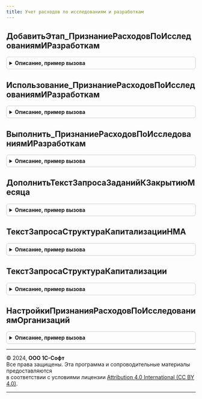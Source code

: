 ```yaml
---
title: Учет расходов по исследованиям и разработкам
---
```



## ДобавитьЭтап_ПризнаниеРасходовПоИсследованиямИРазработкам
<details style="margin: 1em 0; padding: 0.5em; border: 1px solid #ccc; border-radius: 6px;">

<summary style="font-weight: bold; cursor: pointer;">Описание, пример вызова</summary>

```bsl

// Добавляет этап в таблицу этапов закрытия месяца.
// Элементы данной таблицы являются элементами второго уровня в дереве этапов в форме закрытия месяца.
//
// Параметры:
// 	ТаблицаЭтапов - см. Обработки.ОперацииЗакрытияМесяца.ИнициализироватьТаблицуОписанияЭтапов
// 	ТекущийРодитель - Строка - идентификатор группы.
Процедура ДобавитьЭтап_ПризнаниеРасходовПоИсследованиямИРазработкам(ТаблицаЭтапов,ТекущийРодитель) Экспорт
```

Пример вызова
```bsl
УчетРасходовПоИсследованиямИРазработкам.ДобавитьЭтап_ПризнаниеРасходовПоИсследованиямИРазработкам(ТаблицаЭтапов, ТекущийРодитель) 
```
</details>

## Использование_ПризнаниеРасходовПоИсследованиямИРазработкам
<details style="margin: 1em 0; padding: 0.5em; border: 1px solid #ccc; border-radius: 6px;">

<summary style="font-weight: bold; cursor: pointer;">Описание, пример вызова</summary>

```bsl

// Проверка необходимости использования этапа закрытия месяца.
//
// Параметры:
//  ПараметрыОбработчика - Структура - параметры обработчика события этапа.
Процедура Использование_ПризнаниеРасходовПоИсследованиямИРазработкам(ПараметрыОбработчика) Экспорт
```

Пример вызова
```bsl
УчетРасходовПоИсследованиямИРазработкам.Использование_ПризнаниеРасходовПоИсследованиямИРазработкам(ПараметрыОбработчика) 
```
</details>

## Выполнить_ПризнаниеРасходовПоИсследованиямИРазработкам
<details style="margin: 1em 0; padding: 0.5em; border: 1px solid #ccc; border-radius: 6px;">

<summary style="font-weight: bold; cursor: pointer;">Описание, пример вызова</summary>

```bsl

// Выполнение этапа закрытия месяца.
//
// Параметры:
//  ПараметрыОбработчика - Структура - параметры обработчика события этапа.
//
Процедура Выполнить_ПризнаниеРасходовПоИсследованиямИРазработкам(ПараметрыОбработчика) Экспорт
```

Пример вызова
```bsl
УчетРасходовПоИсследованиямИРазработкам.Выполнить_ПризнаниеРасходовПоИсследованиямИРазработкам(ПараметрыОбработчика) 
```
</details>

## ДополнитьТекстЗапросаЗаданийКЗакрытиюМесяца
<details style="margin: 1em 0; padding: 0.5em; border: 1px solid #ccc; border-radius: 6px;">

<summary style="font-weight: bold; cursor: pointer;">Описание, пример вызова</summary>

```bsl

// Дополняет текст запроса механизма формирования заданий закрытия месяца.
//
// Параметры:
// 	Запрос - Запрос - используется для установки параметров запроса.
// 	ТекстЗапроса - Строка - строка с текстом запроса.
// 	ТекстЗапросаВременныхТаблиц - Строка - строка с текстом запроса временных таблиц.
// 	ИменаВременныхТаблиц - Строка - массив имен создаваемых временных таблиц для последующего уничтожения.
Процедура ДополнитьТекстЗапросаЗаданийКЗакрытиюМесяца(Запрос, ТекстЗапроса, ТекстЗапросаВременныхТаблиц, ИменаВременныхТаблиц) Экспорт
```

Пример вызова
```bsl
УчетРасходовПоИсследованиямИРазработкам.ДополнитьТекстЗапросаЗаданийКЗакрытиюМесяца(Запрос, ТекстЗапроса, ТекстЗапросаВременныхТаблиц, ИменаВременныхТаблиц) 
```
</details>

## ТекстЗапросаСтруктураКапитализацииНМА
<details style="margin: 1em 0; padding: 0.5em; border: 1px solid #ccc; border-radius: 6px;">

<summary style="font-weight: bold; cursor: pointer;">Описание, пример вызова</summary>

```bsl

// Переопределение запроса отчета СтруктураКапитализвации
//
// Возвращаемое значение:
// 	Строка - Текст запроса для НМА
//
Функция ТекстЗапросаСтруктураКапитализацииНМА() Экспорт
```

Пример вызова
```bsl
Результат = УчетРасходовПоИсследованиямИРазработкам.ТекстЗапросаСтруктураКапитализацииНМА() 
```
</details>

## ТекстЗапросаСтруктураКапитализации
<details style="margin: 1em 0; padding: 0.5em; border: 1px solid #ccc; border-radius: 6px;">

<summary style="font-weight: bold; cursor: pointer;">Описание, пример вызова</summary>

```bsl

// Переопределение запроса отчета СтруктураКапитализвации
//
// Возвращаемое значение:
// 	Строка - Текст запроса для НМА
//
Функция ТекстЗапросаСтруктураКапитализации() Экспорт
```

Пример вызова
```bsl
Результат = УчетРасходовПоИсследованиямИРазработкам.ТекстЗапросаСтруктураКапитализации() 
```
</details>

## НастройкиПризнанияРасходовПоИсследованиямОрганизаций
<details style="margin: 1em 0; padding: 0.5em; border: 1px solid #ccc; border-radius: 6px;">

<summary style="font-weight: bold; cursor: pointer;">Описание, пример вызова</summary>

```bsl

// Возвращает настройки учетных политик для признания расходов по исследованиям
//
// Параметры:
// 	НачалоПериода - Дата -
// 	МассивОрганизаций - Массив из СправочникСсылка.Организации, Неопределено -
// Возвращаемое значение:
// 	ТаблицаЗначений - таблица с колонками:
// 		*Организация - СправочникСсылка.Организации -
// 		*СтатьяРасходов - ПланВидовХарактеристикСсылка.СтатьиРасходов -
// 		*АналитикаРасходов - Характеристика.СтатьиРасходов -
// 		*УчетнаяПолитика - Строка -
Функция НастройкиПризнанияРасходовПоИсследованиямОрганизаций(НачалоПериода, МассивОрганизаций = Неопределено) Экспорт
```

Пример вызова
```bsl
Результат = УчетРасходовПоИсследованиямИРазработкам.НастройкиПризнанияРасходовПоИсследованиямОрганизаций(НачалоПериода, МассивОрганизаций);
```
</details>

---

© 2024, **ООО 1С-Софт**  
Все права защищены. Эта программа и сопроводительные материалы предоставляются  
в соответствии с условиями лицензии [Attribution 4.0 International (CC BY 4.0)](https://creativecommons.org/licenses/by/4.0/legalcode).

---
